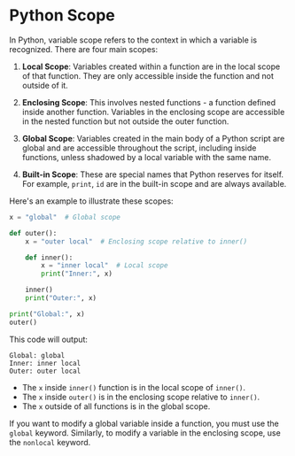 # Python Scope

In Python, variable scope refers to the context in which a variable is recognized. There are four main scopes:

1. **Local Scope**: Variables created within a function are in the local scope of that function. They are only accessible inside the function and not outside of it.

2. **Enclosing Scope**: This involves nested functions - a function defined inside another function. Variables in the enclosing scope are accessible in the nested function but not outside the outer function.

3. **Global Scope**: Variables created in the main body of a Python script are global and are accessible throughout the script, including inside functions, unless shadowed by a local variable with the same name.

4. **Built-in Scope**: These are special names that Python reserves for itself. For example, `print`, `id` are in the built-in scope and are always available.

Here's an example to illustrate these scopes:

```python
x = "global"  # Global scope

def outer():
    x = "outer local"  # Enclosing scope relative to inner()

    def inner():
        x = "inner local"  # Local scope
        print("Inner:", x)

    inner()
    print("Outer:", x)

print("Global:", x)
outer()
```

This code will output:

```
Global: global
Inner: inner local
Outer: outer local
```

- The `x` inside `inner()` function is in the local scope of `inner()`.
- The `x` inside `outer()` is in the enclosing scope relative to `inner()`.
- The `x` outside of all functions is in the global scope.

If you want to modify a global variable inside a function, you must use the `global` keyword. Similarly, to modify a variable in the enclosing scope, use the `nonlocal` keyword.
